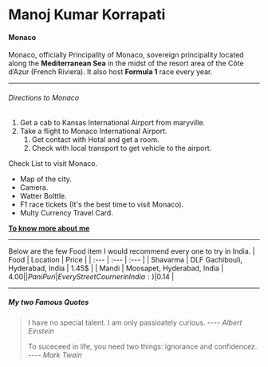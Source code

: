 # Manoj Kumar Korrapati
#### Monaco 

Monaco, officially Principality of Monaco, sovereign principality located along the **Mediterranean Sea** in the midst of the resort area of the Côte d’Azur (French Riviera). It also host **Formula 1** race every year.
***
###### Directions to Monaco
1. Get a cab to Kansas International Airport from maryville.
2. Take a flight to Monaco International Airport.
    1. Get contact with Hotal and get a room.
    2. Check with local transport to get vehicle to the airport.

Check List to visit Monaco.

* Map of the city.
* Camera.
* Watter Bolttle.
* F1 race tickets (It's the best time to visit Monaco).
* Multy Currency Travel Card.

**[To know more about me](AboutMe.md)**

***

Below are the few Food item I would recommend every one to try in India.
| Food | Location | Price |
| :--- | :--- | :--- |
| Shavarma | DLF Gachibouli, Hyderabad, India | 1.45$ | 
| Mandi | Moosapet, Hyderabad, India | 4.00$|
| PaniPuri | EveryStreet Courner in India :) | 0.14$ | 

***

##### My two Famous Quotes

> I have no special talent. I am only passioately curious. ---- *Albert Einstein*
>
> To suceceed in life, you need two things: ignorance and confidencez. ---- *Mark Twain*